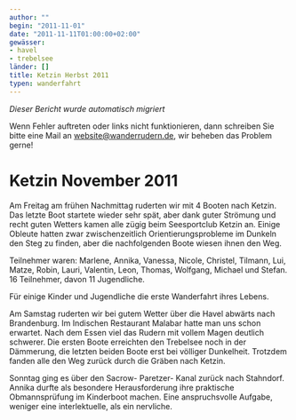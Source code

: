 ```yaml
---
author: ""
begin: "2011-11-01"
date: "2011-11-11T01:00:00+02:00"
gewässer:
- havel
- trebelsee
länder: []
title: Ketzin Herbst 2011
typen: wanderfahrt
---
```



*Dieser Bericht wurde automatisch migriert*

Wenn Fehler auftreten oder links nicht funktionieren, dann schreiben Sie bitte eine Mail an website@wanderrudern.de, wir beheben das Problem gerne!



# Ketzin November 2011


Am Freitag am frühen Nachmittag ruderten wir mit 4 Booten nach Ketzin. Das letzte Boot startete wieder sehr spät, aber dank guter Strömung und recht guten Wetters kamen alle zügig beim Seesportclub Ketzin an. Einige Obleute hatten zwar zwischenzeitlich Orientierungsprobleme im Dunkeln den Steg zu finden, aber die nachfolgenden Boote wiesen ihnen den Weg.

Teilnehmer waren: Marlene, Annika, Vanessa, Nicole, Christel, Tilmann, Lui, Matze, Robin, Lauri, Valentin, Leon, Thomas, Wolfgang, Michael und Stefan. 16 Teilnehmer, davon 11 Jugendliche.

Für einige Kinder und Jugendliche die erste Wanderfahrt ihres Lebens.

Am Samstag ruderten wir bei gutem Wetter über die Havel abwärts nach Brandenburg. Im Indischen Restaurant Malabar hatte man uns schon erwartet. Nach dem Essen viel das Rudern mit vollem Magen deutlich schwerer. Die ersten Boote erreichten den Trebelsee noch in der Dämmerung, die letzten beiden Boote erst bei völliger Dunkelheit. Trotzdem fanden alle den Weg zurück durch die Gräben nach Ketzin.

Sonntag ging es über den Sacrow- Paretzer- Kanal zurück nach Stahndorf. Annika durfte als besondere Herausforderung ihre praktische Obmannsprüfung im Kinderboot machen. Eine anspruchsvolle Aufgabe, weniger eine interlektuelle, als ein nervliche.
